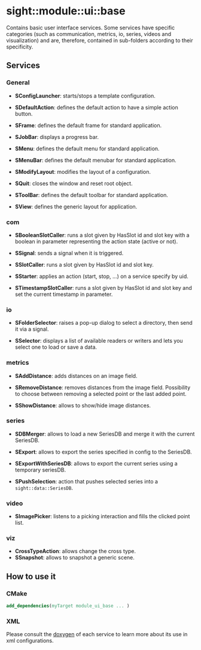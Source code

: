 # sight::module::ui::base

Contains basic user interface services.
Some services have specific categories (such as communication, metrics, io, series, videos and visualization)
and are, therefore, contained in sub-folders according to their specificity.

## Services
### General
* **SConfigLauncher**: starts/stops a template configuration.

* **SDefaultAction**: defines the default action to have a simple action button.

* **SFrame**: defines the default frame for standard application.

* **SJobBar**: displays a progress bar.

* **SMenu**: defines the default menu for standard application.

* **SMenuBar**: defines the default menubar for standard application.

* **SModifyLayout**: modifies the layout of a configuration.

* **SQuit**: closes the window and reset root object.

* **SToolBar**: defines the default toolbar for standard application.

* **SView**: defines the generic layout for application.

### com
* **SBooleanSlotCaller**: runs a slot given by HasSlot id and slot key with a boolean in parameter representing the action state (active or not).

* **SSignal**: sends a signal when it is triggered.

* **SSlotCaller**: runs a slot given by HasSlot id and slot key.

* **SStarter**: applies an action (start, stop, ...) on a service specify by uid.

* **STimestampSlotCaller**: runs a slot given by HasSlot id and slot key and set the current timestamp in parameter.

### io
* **SFolderSelector**: raises a pop-up dialog to select a directory, then send it via a signal.

* **SSelector**: displays a list of available readers or writers and lets you select one to load or save a data.

### metrics
* **SAddDistance**: adds distances on an image field.

* **SRemoveDistance**: removes distances from the image field.
  Possibility to choose between removing a selected point or the last added point.

* **SShowDistance**: allows to show/hide image distances.

### series
* **SDBMerger**: allows to load a new SeriesDB and merge it with the current SeriesDB.

* **SExport**: allows to export the series specified in config to the SeriesDB.

* **SExportWithSeriesDB**: allows to export the current series using a temporary seriesDB.

* **SPushSelection**: action that pushes selected series into a `sight::data::SeriesDB`.

### video
* **SImagePicker**: listens to a picking interaction and fills the clicked point list.

### viz
* **CrossTypeAction**: allows change the cross type.
* **SSnapshot**: allows to snapshot a generic scene.

## How to use it

### CMake

```cmake
add_dependencies(myTarget module_ui_base ... )
```

### XML

Please consult the [doxygen](https://sight.pages.ircad.fr/sight) of each service to learn more about its use in xml configurations.